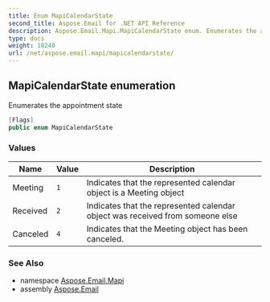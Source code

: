 ```yaml
---
title: Enum MapiCalendarState
second_title: Aspose.Email for .NET API Reference
description: Aspose.Email.Mapi.MapiCalendarState enum. Enumerates the appointment state
type: docs
weight: 18240
url: /net/aspose.email.mapi/mapicalendarstate/
---
```

## MapiCalendarState enumeration

Enumerates the appointment state

```csharp
[Flags]
public enum MapiCalendarState
```

### Values

| Name | Value | Description |
| --- | --- | --- |
| Meeting | `1` | Indicates that the represented calendar object is a Meeting object |
| Received | `2` | Indicates that the represented calendar object was received from someone else |
| Canceled | `4` | Indicates that the Meeting object has been canceled. |

### See Also

* namespace [Aspose.Email.Mapi](../../aspose.email.mapi/)
* assembly [Aspose.Email](../../)


